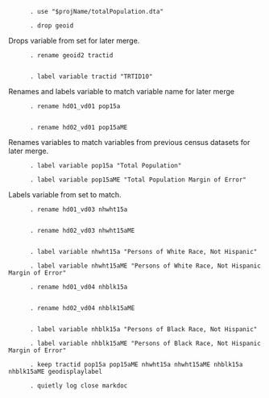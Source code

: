           . use "$projName/totalPopulation.dta"

          . drop geoid

Drops variable from set for later merge.

          . rename geoid2 tractid


          . label variable tractid "TRTID10"

Renames and labels variable to match variable name for later merge

          . rename hd01_vd01 pop15a


          . rename hd02_vd01 pop15aME

Renames variables to match variables from previous census datasets for
later merge.

          . label variable pop15a "Total Population"

          . label variable pop15aME "Total Population Margin of Error"

Labels variable from set to match.

          . rename hd01_vd03 nhwht15a


          . rename hd02_vd03 nhwht15aME


          . label variable nhwht15a "Persons of White Race, Not Hispanic"

          . label variable nhwht15aME "Persons of White Race, Not Hispanic Margin of Error"

          . rename hd01_vd04 nhblk15a


          . rename hd02_vd04 nhblk15aME


          . label variable nhblk15a "Persons of Black Race, Not Hispanic"

          . label variable nhblk15aME "Persons of Black Race, Not Hispanic Margin of Error"

          . keep tractid pop15a pop15aME nhwht15a nhwht15aME nhblk15a nhblk15aME geodisplaylabel

          . quietly log close markdoc
